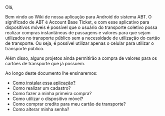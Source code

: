 Olá, 

Bem vindo ao Wiki de nossa aplicação para Android do sistema ABT.
O significado de ABT é Account Base Ticket, e com esse aplicativo para dispositivos móveis é possível que o usuário do transporte coletivo possa realizar compras instantâneas de passagens e valores para que sejam utilizados no transporte público sem a necessidade de utilização do cartão de transporte. Ou seja, é possível utilizar apenas o celular para utilizar o transporte público.

Além disso, alguns projetos ainda permitirão a compra de valores para os cartões de transporte que já possuem. 

Ao longo deste documento lhe ensinaremos:

- [Como instalar essa aplicação?](/ABT-%2D-app-Android/1.-%2D-Como-instalar-o-ABT-em-meu-celular?)
- Como realizar um cadastro?
- Como fazer a minha primeira compra?
- Como utilizar o dispositivo móvel?
- Como comprar credito para meu cartão de transporte?
- Como alterar minha senha?